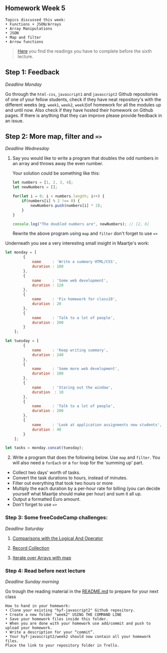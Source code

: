 ## Homework Week 5

```
Topics discussed this week:
• Functions + JSON/Arrays
• Array Manipulations
• JSON
• Map and filter
• Arrow functions
```

>[Here](/Week5/README.md) you find the readings you have to complete before the sixth lecture.

## Step 1: Feedback

_Deadline Monday_

Go through the `html-css`, `javascript1` and `javascript2` Github repositories of one of your fellow students, check if they have neat repository's with the different weeks (eg. `week1`, `week2`, `week3`)of homework for all the modules up and until now. Also check if they have hosted their homework on Github pages. If there is anything that they can improve please provide feedback in an issue.

## Step 2: More map, filter and `=>`

_Deadline Wednesday_

1. Say you would like to write a program that doubles the odd numbers in an array and throws away the even number.

    Your solution could be something like this:
    ```js
    let numbers = [1, 2, 3, 4];
    let newNumbers = [];

    for(let i = 0; i < numbers.length; i++) {
        if(numbers[i] % 2 !== 0) {
            newNumbers.push(numbers[i] * 2);
        }
    }

    console.log("The doubled numbers are", newNumbers); // [2, 6]

    ```

    Rewrite the above program using `map` and `filter` don't forget to use `=>`


Underneath you see a very interesting small insight in Maartje's work:

```js
let monday = [
        {
            name     : 'Write a summary HTML/CSS',
            duration : 180
        },
        {
            name     : 'Some web development',
            duration : 120
        },
        {
            name     : 'Fix homework for class10',
            duration : 20
        },
        {
            name     : 'Talk to a lot of people',
            duration : 200
        }
    ];

let tuesday = [
        {
            name     : 'Keep writing summary',
            duration : 240
        },
        {
            name     : 'Some more web development',
            duration : 180
        },
        {
            name     : 'Staring out the window',
            duration  : 10
        },
        {
            name     : 'Talk to a lot of people',
            duration : 200
        },
        {
            name     : 'Look at application assignments new students',
            duration : 40
        }
    ];

let tasks = monday.concat(tuesday);
```

2. Write a program that does the following below. Use `map` and `filter`. You will also need a `forEach` or a `for` loop for the 'summing up' part.

- Collect two days' worth of tasks.
- Convert the task durations to hours, instead of minutes.
- Filter out everything that took two hours or more
- Multiply the each duration by a per-hour rate for billing (you can decide yourself what Maartje should make per hour) and sum it all up.
- Output a formatted Euro amount.
- Don't forget to use `=>`

### Step 3: **Some freeCodeCamp challenges:**

_Deadline Saturday_

1. [Comparisons with the Logical And Operator](https://www.freecodecamp.com/challenges/comparisons-with-the-logical-and-operator)

2. [Record Collection](https://www.freecodecamp.com/challenges/record-collection)

3. [Iterate over Arrays with map](https://www.freecodecamp.com/challenges/iterate-over-arrays-with-map)


### Step 4: Read before next lecture

_Deadline Sunday morning_

Go trough the reading material in the [README.md](/Week5/README.md) to prepare for your next class


```
How to hand in your homework:
• Clone your existing "hyf-javascript2" Github repository.
• Create a new folder "week2" USING THE COMMAND LINE
• Save your homework files inside this folder.
• When you are done with your homework use add/commit and push to upload your homework.
• Write a description for your “commit”.
• Your hyf-javascript2/week2 should now contain all your homework files.
Place the link to your repository folder in Trello.
```
